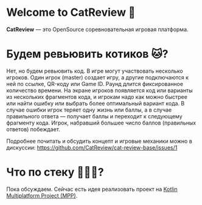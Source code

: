 
# Welcome to CatReview 👋
**CatReview** — это OpenSource соревновательная игровая платформа.

# Будем ревьювить котиков 🐱?
Нет, но будем ревьювить код. В игре могут участвовать несколько игроков. Один игрок (master) создает игру, а другие подключаются к ней по ссылке, QR-коду или Game ID. Раунд длится фиксированное количество времени. На экране игроков появляется код или варианты из нескольких фрагментов кода, и игрокам надо как можно быстрее или найти ошибку или выбрать более оптимальный вариант кода. В случае ошибки игрок теряет одну жизнь или баллы, а в случае правильного ответа — получает баллы и переходит к следующему фрагменту кода. Игрок, набравший большее число баллов (правильных ответов) побеждает.

Подробнее почитать и обсудить концепт и игровые механики можно в дискуссии: https://github.com/CatReview/cat-review-base/issues/1

# Что по стеку 🧑🏻‍💻?
Пока обсуждаем. Сейчас есть идея реализовать проект на [Kotlin Multiplatform Project (MPP)](https://kotlinlang.org/docs/reference/multiplatform.html).
